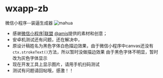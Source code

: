 # wxapp-zb
微信小程序--装逼生成器
![mahua](http://www.wxapp-union.com/data/attachment/forum/201612/01/181803nbe62e4c8alt2d42.png)
* 感谢[微信小程序|联盟](http://www.wxapp-union.com/) [@amis](http://www.wxapp-union.com/home.php?mod=space&uid=310)提供的素材和创意；  
* 安卓机测试还有问题，还在解决中，
* 原设计稿姓名为黑色字体白色描边效果，由于微信小程序中canvas还没有 `ctx.strokeText()`方法，所以暂时没做描边效果
由于黑色字体不明显，暂时改为灰色字体显示
* 现在开发工具上显示图片，请用手机扫码测试
* 测试有问题请回帖哦，感激！！
